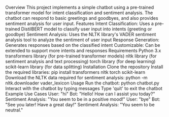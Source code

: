 Overview
This project implements a simple chatbot using a pre-trained transformer model for intent classification and sentiment analysis. The chatbot can respond to basic greetings and goodbyes, and also provides sentiment analysis for user input.
Features
Intent Classification: Uses a pre-trained DistilBERT model to classify user input into intents (greeting or goodbye)
Sentiment Analysis: Uses the NLTK library's VADER sentiment analysis tool to analyze the sentiment of user input
Response Generation: Generates responses based on the classified intent
Customizable: Can be extended to support more intents and responses
Requirements
Python 3.x
transformers library (for pre-trained transformer models)
nltk library (for sentiment analysis and text processing)
torch library (for deep learning)
scikit-learn library (for data splitting)
Installation
Clone the repository
Install the required libraries: pip install transformers nltk torch scikit-learn
Download the NLTK data required for sentiment analysis: python -m nltk.downloader vader_lexicon
Usage
Run the chatbot: python chatbot.py
Interact with the chatbot by typing messages
Type 'quit' to exit the chatbot
Example Use Cases
User: "hi"
Bot: "Hello! How can I assist you today?"
Sentiment Analysis: "You seem to be in a positive mood!"
User: "bye"
Bot: "See you later! Have a great day!"
Sentiment Analysis: "You seem to be neutral."
